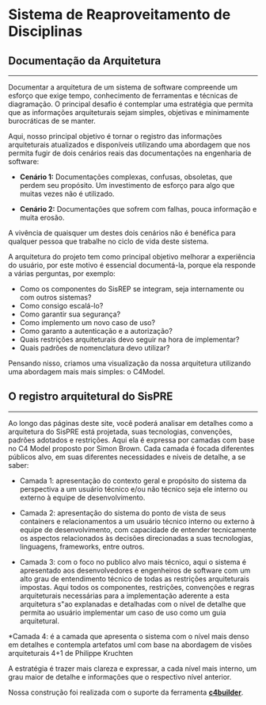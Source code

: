 # Sistema de Reaproveitamento de Disciplinas

## **Documentação da Arquitetura**

---

Documentar a arquitetura de um sistema de software compreende um esforço que exige tempo, conhecimento de ferramentas e técnicas de diagramação. O principal desafio é contemplar uma estratégia que permita que as informações arquiteturais sejam simples, objetivas e minimamente burocráticas de se manter.

Aqui, nosso principal objetivo é tornar o registro das informações arquiteturais atualizados e disponíveis utilizando uma abordagem que nos permita fugir de dois cenários reais das documentações na engenharia de software:

- **Cenário 1:** Documentações complexas, confusas, obsoletas, que perdem seu propósito. Um investimento de esforço para algo que muitas vezes não é utilizado.

- **Cenário 2:** Documentações que sofrem com falhas, pouca informação e muita erosão.

A vivência de quaisquer um destes dois cenários não é benéfica para qualquer pessoa que trabalhe no ciclo de vida deste sistema.

A arquitetura do projeto tem como principal objetivo melhorar a experiência do usuário, por este motivo é essencial documentá-la, porque ela responde a várias perguntas, por exemplo:

- Como os componentes do SisREP se integram, seja internamente ou com outros sistemas?
- Como consigo escalá-lo?
- Como garantir sua segurança?
- Como implemento um novo caso de uso?
- Como garanto a autenticação e a autorização?
- Quais restrições arquiteturais devo seguir na hora de implementar?
- Quais padrões de nomenclatura devo utilizar?

Pensando nisso, criamos uma visualização da nossa arquitetura utilizando uma abordagem mais mais simples: o C4Model.

## **O registro arquitetural do SisPRE**

---

Ao longo das páginas deste site, você poderá analisar em detalhes como a arquitetura do SisPRE está projetada, suas tecnologias, convenções, padrões adotados e restrições.
Aqui ela é expressa por camadas com base no C4 Model proposto por Simon Brown. Cada camada é focada diferentes públicos alvo, em suas diferentes necessidades e níveis de detalhe, a se saber:

- Camada 1: apresentação do contexto geral e propósito do sistema da perspectiva a um usuário técnico e/ou não técnico seja ele interno ou externo à equipe de desenvolvimento.

- Camada 2: apresentação do sistema do ponto de vista de seus containers e relacionamentos a um usuário técnico interno ou externo à equipe de desenvolvimento, com capacidade de entender tecnicamente os aspectos relacionados às decisões direcionadas a suas tecnologias, linguagens, frameworks, entre outros.

- Camada 3: com o foco no publico alvo mais técnico, aqui o sistema é apresentado aos desenvolvedores e engenheiros de software com um alto grau de entendimento técnico de todas as restrições arquiteturais impostas. Aqui todos os componentes, restrições, convenções e regras arquiteturais necessárias para a implementação aderente a esta arquitetura s"ao explanadas e detalhadas com o nível de detalhe que permita ao usuário implementar um caso de uso como um guia arquitetural.

\*Camada 4: é a camada que apresenta o sistema com o nível mais denso em detalhes e contempla artefatos uml com base na abordagem de visões arquiteturais 4+1 de Philippe Kruchten

A estratégia é trazer mais clareza e expressar, a cada nível mais interno, um grau maior de detalhe e informações que o respectivo nível anterior.

Nossa construção foi realizada com o suporte da ferramenta [**c4builder**](https://adrianvlupu.github.io/C4-Builder/).
